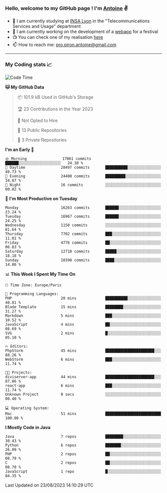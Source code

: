 ### Hello, welcome to my GitHub page ! I'm [Antoine](https://github.com/AntoinePiron) ✌️

- 🌱 I am currently studying at [INSA Lyon](https://www.insa-lyon.fr) in the "Telecommunications Services and Usage" department
- 🔭 I am currently working on the development of a [webapp](https://github.com/24HeuresINSA/Overbookd) for a festival
- 📺 You can check one of my realisation [here](https://astustc.fr)
- 📫 How to reach me: [pro.piron.antoine@gmail.com](mailto:pro.piron.antoine@gmail.com)

---

### My Coding stats 📈
<!--START_SECTION:waka-->
![Code Time](http://img.shields.io/badge/Code%20Time-184%20hrs%2033%20mins-blue)

**🐱 My GitHub Data** 

> 📦 101.9 kB Used in GitHub's Storage 
 > 
> 🏆 23 Contributions in the Year 2023
 > 
> 🚫 Not Opted to Hire
 > 
> 📜 13 Public Repositories 
 > 
> 🔑 3 Private Repositories 
 > 
**I'm an Early 🐤** 

```text
🌞 Morning                17061 commits       ██████░░░░░░░░░░░░░░░░░░░   24.38 % 
🌆 Daytime                28497 commits       ██████████░░░░░░░░░░░░░░░   40.73 % 
🌃 Evening                24400 commits       █████████░░░░░░░░░░░░░░░░   34.87 % 
🌙 Night                  16 commits          ░░░░░░░░░░░░░░░░░░░░░░░░░   00.02 % 
```
📅 **I'm Most Productive on Tuesday** 

```text
Monday                   16263 commits       ██████░░░░░░░░░░░░░░░░░░░   23.24 % 
Tuesday                  16967 commits       ██████░░░░░░░░░░░░░░░░░░░   24.25 % 
Wednesday                1150 commits        ░░░░░░░░░░░░░░░░░░░░░░░░░   01.64 % 
Thursday                 7702 commits        ███░░░░░░░░░░░░░░░░░░░░░░   11.01 % 
Friday                   4776 commits        ██░░░░░░░░░░░░░░░░░░░░░░░   06.83 % 
Saturday                 12718 commits       █████░░░░░░░░░░░░░░░░░░░░   18.18 % 
Sunday                   10398 commits       ████░░░░░░░░░░░░░░░░░░░░░   14.86 % 
```


📊 **This Week I Spent My Time On** 

```text
🕑︎ Time Zone: Europe/Paris

💬 Programming Languages: 
PHP                      20 mins             ██████████░░░░░░░░░░░░░░░   40.81 % 
Blade Template           15 mins             ████████░░░░░░░░░░░░░░░░░   31.27 % 
Markdown                 5 mins              ███░░░░░░░░░░░░░░░░░░░░░░   10.52 % 
JavaScript               4 mins              ██░░░░░░░░░░░░░░░░░░░░░░░   08.69 % 
SVG                      2 mins              █░░░░░░░░░░░░░░░░░░░░░░░░   05.10 % 

🔥 Editors: 
PhpStorm                 45 mins             ██████████████████████░░░   88.26 % 
WebStorm                 6 mins              ███░░░░░░░░░░░░░░░░░░░░░░   11.74 % 

🐱‍💻 Projects: 
diviserver-app           44 mins             ██████████████████████░░░   87.86 % 
react-app                6 mins              ███░░░░░░░░░░░░░░░░░░░░░░   11.74 % 
Unknown Project          0 secs              ░░░░░░░░░░░░░░░░░░░░░░░░░   00.40 % 

💻 Operating System: 
Mac                      51 mins             █████████████████████████   100.00 % 
```

**I Mostly Code in Java** 

```text
Java                     7 repos             ████████░░░░░░░░░░░░░░░░░   30.43 % 
Python                   6 repos             ███████░░░░░░░░░░░░░░░░░░   26.09 % 
PHP                      2 repos             ██░░░░░░░░░░░░░░░░░░░░░░░   08.70 % 
C                        2 repos             ██░░░░░░░░░░░░░░░░░░░░░░░   08.70 % 
JavaScript               1 repo              █░░░░░░░░░░░░░░░░░░░░░░░░   04.35 % 
```




 Last Updated on 23/08/2023 14:10:29 UTC
<!--END_SECTION:waka-->
